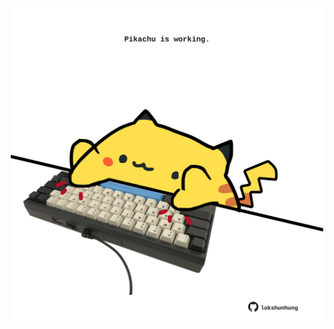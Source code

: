 <!-- built at 10/04/2023, 23:00:53 UTC -->
<p align="center">
  <img width="500" height="500" src="./ReadmeImage.svg">
</p>

